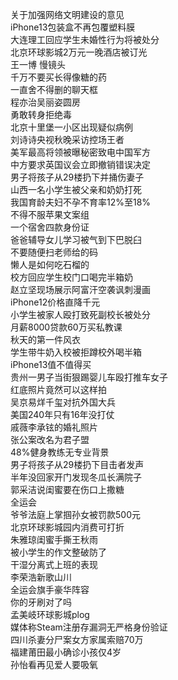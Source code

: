 关于加强网络文明建设的意见  
iPhone13包装盒不再包覆塑料膜  
大连理工回应学生未婚性行为将被处分  
北京环球影城2万元一晚酒店被订光  
王一博 慢镜头  
千万不要买长得像糖的药  
一直舍不得删的聊天框  
程亦治吴丽姿圆房  
勇敢转身拒绝毒  
北京十里堡一小区出现疑似病例  
刘诗诗央视秋晚采访控场王者  
美军最高将领被曝秘密致电中国军方  
中方要求英国议会立即撤销错误决定  
男子将孩子从29楼扔下并捅伤妻子  
山西一名小学生被父亲和奶奶打死  
我国育龄夫妇不孕不育率12%至18%  
不得不服苹果文案组  
一个宿舍四款身份证  
爸爸辅导女儿学习被气到下巴脱臼  
不要随便扫老师给的码  
懒人是如何吃石榴的  
校方回应学生校门口喝完半箱奶  
赵立坚现场展示阿富汗空袭讽刺漫画  
iPhone12价格直降千元  
小学生被家人殴打致死副校长被处分  
月薪8000贷款60万买私教课  
秋天的第一件风衣  
学生带牛奶入校被拒蹲校外喝半箱  
iPhone13值不值得买  
贵州一男子当街狠踢婴儿车殴打推车女子  
红底照片竟然可以这样拍  
吴京易烊千玺对抗外国大兵  
美国240年只有16年没打仗  
戚薇李承铉的婚礼照片  
张公案改名为君子盟  
48%健身教练无专业背景  
男子将孩子从29楼扔下目击者发声  
半年没回家开门发现冬瓜长满院子  
郭采洁说闺蜜要在伤口上撒糖  
全运会  
爷爷法庭上掌掴孙女被罚款500元  
北京环球影城园内消费可打折  
朱雅琼闺蜜手撕王秋雨  
被小学生的作文整破防了  
干湿分离式上班的表现  
李荣浩新歌山川  
全运会旗手豪华阵容  
你的牙刷对了吗  
孟美岐环球影城plog  
媒体称Steam注册存漏洞无严格身份验证  
四川杀妻分尸案女方家属索赔70万  
福建莆田最小确诊小孩仅4岁  
孙怡看再见爱人要吸氧  

